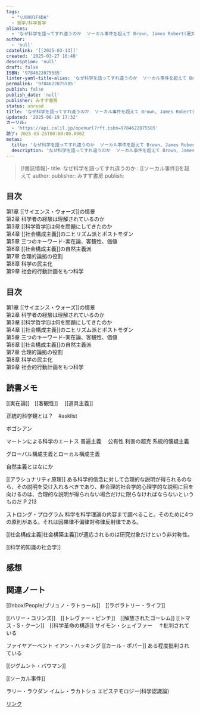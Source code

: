 ```yaml
---
tags:
  - "\U0001F4DA"
  - 哲学/科学哲学
aliases:
  - 'なぜ科学を語ってすれ違うのか  ソーカル事件を超えて Brown, James Robert(著文) - みすず書房'
author:
  - 'null'
cdatelink: '[[2025-03-13]]'
created: '2025-03-27 16:48'
description: 'null'
draft: false
ISBN: '9784622075585'
linter-yaml-title-alias: 'なぜ科学を語ってすれ違うのか  ソーカル事件を超えて Brown, James Robert(著文) - みすず書房'
permalink: '9784622075585'
publish: false
publish_date: 'null'
publisher: みすず書房
status: unread
title: 'なぜ科学を語ってすれ違うのか  ソーカル事件を超えて Brown, James Robert(著文) - みすず書房'
updated: '2025-06-19 17:32'
カーリル:
  - 'https://api.calil.jp/openurl?rft.isbn=9784622075585'
読了: 2025-03-25T00:00:00.000Z
metas:
  title: 'なぜ科学を語ってすれ違うのか  ソーカル事件を超えて Brown, James Robert(著文) - みすず書房'
  description: 'なぜ科学を語ってすれ違うのか  ソーカル事件を超えて Brown, James Robert(著文) - みすず書房についてのページです。'
---
```

>[!書誌情報]-
>title: なぜ科学を語ってすれ違うのか : [[ソーカル事件]]を超えて 
>author: 
>publisher: みすず書房
>publish: 

## 目次

第1章 [[サイエンス・ウォーズ]]の情景  
第2章 科学者の経験は理解されているのか  
第3章 [[科学哲学]]は何を問題にしてきたのか  
第4章 [[社会構成主義]]のニヒリズム派とポストモダン  
第5章 三つのキーワード-実在論、客観性、価値  
第6章 [[社会構成主義]]の自然主義派  
第7章 合理的論拠の役割  
第8章 科学の民主化  
第9章 社会的行動計画をもつ科学
## 目次

第1章 [[サイエンス・ウォーズ]]の情景  
第2章 科学者の経験は理解されているのか  
第3章 [[科学哲学]]は何を問題にしてきたのか  
第4章 [[社会構成主義]]のニヒリズム派とポストモダン  
第5章 三つのキーワード-実在論、客観性、価値  
第6章 [[社会構成主義]]の自然主義派  
第7章 合理的論拠の役割  
第8章 科学の民主化  
第9章 社会的行動計画をもつ科学

## 読書メモ
[[実在論]]　[[客観性]]　
[[道具主義]]

正統的科学観とは？　#asklist 

ボゴシアン


マートンによる科学のエートス
普遍主義　
公有性
利害の超克
系統的懐疑主義

グローバル構成主義とローカル構成主義

自然主義とはなにか

[[アラショナリティ原理]]
ある科学的信念に対して合理的な説明が得られるのなら、その説明を受け入れるべきであり、非合理的社会学的心理学的な説明に目を向けるのは、合理的な説明が得られない場合だけに限らなければならないというものだ
P 213

ストロング・プログラム
科学を科学理論の内容まで調べること。そのために4つの原則がある。それは因果律不偏律対称律反射律である。

[[社会構成主義|社会構築主義]]が適応されるのは研究対象だけという非対称性。

[[科学的知識の社会学]]


## 感想



## 関連ノート
[[Inbox/People/ブリュノ・ラトゥール]]　[[ラボラトリー・ライフ]]

[[ハリー・コリンズ]]　[[トレヴァー・ピンチ]]　[[解放されたゴーレム]]
[[トマス・S・クーン]]　[[科学革命の構造]]
サイモン・シェイファー　
↑批判されている

ファイヤアーベント
イアン・ハッキング
[[カール・ポパー]]
ある程度批判されている

[[ジグムント・バウマン]]

[[ソーカル事件]]

ラリー・ラウダン
イムレ・ラカトシュ
エピステモロジー(科学認識論)

<a href="https://asadaame5121.net/9784622075585" class="u-url">リンク</a>
